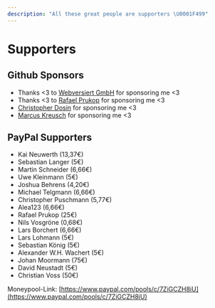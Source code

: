 ```yaml
---
description: "All these great people are supporters \U0001F499"
---
```


# Supporters

## Github Sponsors

* Thanks &lt;3 to [Webversiert GmbH](https://www.webversiert.de/) for sponsoring me &lt;3
* Thanks &lt;3 to [Rafael Prukop](https://github.com/MBDealer) for sponsoring me &lt;3
* [Christopher Dosin](https://github.com/ChristopherDosin) for sponsoring me <3
* [Marcus Kreusch](https://github.com/mkreusch) for sponsoring me <3

## PayPal Supporters

* Kai Neuwerth \(13,37€\)
* Sebastian Langer \(5€\)
* Martin Schneider \(6,66€\)
* Uwe Kleinmann \(5€\)
* Joshua Behrens \(4,20€\)
* Michael Telgmann \(6,66€\)
* Christopher Puschmann \(5,77€\)
* Alea123 \(6,66€\)
* Rafael Prukop \(25€\)
* Nils Vosgröne \(0,68€\)
* Lars Borchert \(6,66€\)
* Lars Lohmann \(5€\)
* Sebastian König \(5€\)
* Alexander W.H. Wachert \(5€\)
* Johan Moormann \(75€\)
* David Neustadt \(5€\)
* Christian Voss \(50€\)

Moneypool-Link: [https://www.paypal.com/pools/c/7ZiGCZH8iU](https://www.paypal.com/pools/c/7ZiGCZH8iU)

